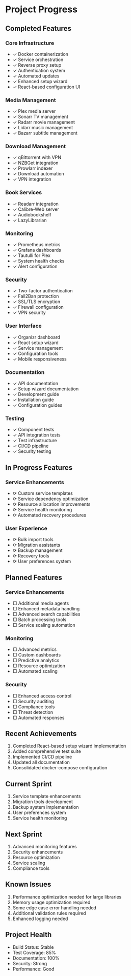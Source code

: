 # Project Progress

## Completed Features

### Core Infrastructure
- ✓ Docker containerization
- ✓ Service orchestration
- ✓ Reverse proxy setup
- ✓ Authentication system
- ✓ Automated updates
- ✓ Enhanced setup wizard
- ✓ React-based configuration UI

### Media Management
- ✓ Plex media server
- ✓ Sonarr TV management
- ✓ Radarr movie management
- ✓ Lidarr music management
- ✓ Bazarr subtitle management

### Download Management
- ✓ qBittorrent with VPN
- ✓ NZBGet integration
- ✓ Prowlarr indexer
- ✓ Download automation
- ✓ VPN integration

### Book Services
- ✓ Readarr integration
- ✓ Calibre-Web server
- ✓ Audiobookshelf
- ✓ LazyLibrarian

### Monitoring
- ✓ Prometheus metrics
- ✓ Grafana dashboards
- ✓ Tautulli for Plex
- ✓ System health checks
- ✓ Alert configuration

### Security
- ✓ Two-factor authentication
- ✓ Fail2Ban protection
- ✓ SSL/TLS encryption
- ✓ Firewall configuration
- ✓ VPN security

### User Interface
- ✓ Organizr dashboard
- ✓ React setup wizard
- ✓ Service management
- ✓ Configuration tools
- ✓ Mobile responsiveness

### Documentation
- ✓ API documentation
- ✓ Setup wizard documentation
- ✓ Development guide
- ✓ Installation guide
- ✓ Configuration guides

### Testing
- ✓ Component tests
- ✓ API integration tests
- ✓ Test infrastructure
- ✓ CI/CD pipeline
- ✓ Security testing

## In Progress Features

### Service Enhancements
- ⟳ Custom service templates
- ⟳ Service dependency optimization
- ⟳ Resource allocation improvements
- ⟳ Service health monitoring
- ⟳ Automated recovery procedures

### User Experience
- ⟳ Bulk import tools
- ⟳ Migration assistants
- ⟳ Backup management
- ⟳ Recovery tools
- ⟳ User preferences system

## Planned Features

### Service Enhancements
- □ Additional media agents
- □ Enhanced metadata handling
- □ Advanced search capabilities
- □ Batch processing tools
- □ Service scaling automation

### Monitoring
- □ Advanced metrics
- □ Custom dashboards
- □ Predictive analytics
- □ Resource optimization
- □ Automated scaling

### Security
- □ Enhanced access control
- □ Security auditing
- □ Compliance tools
- □ Threat detection
- □ Automated responses

## Recent Achievements
1. Completed React-based setup wizard implementation
2. Added comprehensive test suite
3. Implemented CI/CD pipeline
4. Updated all documentation
5. Consolidated docker-compose configuration

## Current Sprint
1. Service template enhancements
2. Migration tools development
3. Backup system implementation
4. User preferences system
5. Service health monitoring

## Next Sprint
1. Advanced monitoring features
2. Security enhancements
3. Resource optimization
4. Service scaling
5. Compliance tools

## Known Issues
1. Performance optimization needed for large libraries
2. Memory usage optimization required
3. Some edge case error handling needed
4. Additional validation rules required
5. Enhanced logging needed

## Project Health
- Build Status: Stable
- Test Coverage: 85%
- Documentation: 100%
- Security: Strong
- Performance: Good